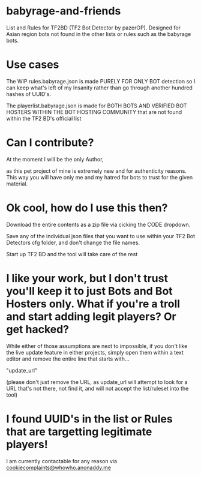 # babyrage-and-friends
List and Rules for TF2BD (TF2 Bot Detector by pazerOP). Designed for Asian region bots not found in the other lists or rules such as the babyrage bots.

# Use cases
The WIP rules.babyrage.json is made PURELY FOR ONLY BOT detection 
so I can keep what's left of my Insanity rather than go through another hundred hashes of UUID's.

The playerlist.babyrage.json is made for BOTH BOTS AND VERIFIED BOT HOSTERS WITHIN THE BOT HOSTING COMMUNITY 
that are not found within the TF2 BD's official list

# Can I contribute?
At the moment I will be the only Author, 

as this pet project of mine is extremely new and for authenticity reasons. 
This way you will have only me and my hatred for bots to trust for the given material.

# Ok cool, how do I use this then?
Download the entire contents as a zip file via cicking the CODE dropdown.

Save any of the individual json files that you want to use 
within your TF2 Bot Detectors cfg folder, and don't change the file names.


Start up TF2 BD and the tool will take care of the rest

# I like your work, but I don't trust you'll keep it to just Bots and Bot Hosters only. What if you're a troll and start adding legit players? Or get hacked?
While either of those assumptions are next to impossible, 
if you don't like the live update feature in either projects, simply open them within a text editor
and remove the entire line that starts with...

"update_url"

(please don't just remove the URL, as update_url will attempt to look for a URL that's not there, not find it, and will not accept the list/ruleset into the tool)

# I found UUID's in the list or Rules that are targetting legitimate players!
I am currently contactable for any reason via cookiecomplaints@whowho.anonaddy.me
